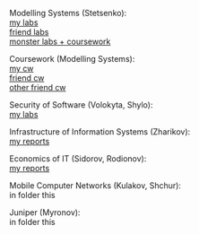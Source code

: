 Modelling Systems (Stetsenko):       
[my labs](https://github.com/genndy007/modeling-systems-practicums)       
[friend labs](https://github.com/vvkin/systems-modelling)         
[monster labs + coursework](https://github.com/ShkarupaDC/system-modelling)        

Coursework (Modelling Systems):        
[my cw]()         
[friend cw]()         
[other friend cw]()          

Security of Software (Volokyta, Shylo):      
[my labs]()

Infrastructure of Information Systems (Zharikov):       
[my reports]()

Economics of IT (Sidorov, Rodionov):       
[my reports]()

Mobile Computer Networks (Kulakov, Shchur):         
in folder this

Juniper (Myronov):       
in folder this 